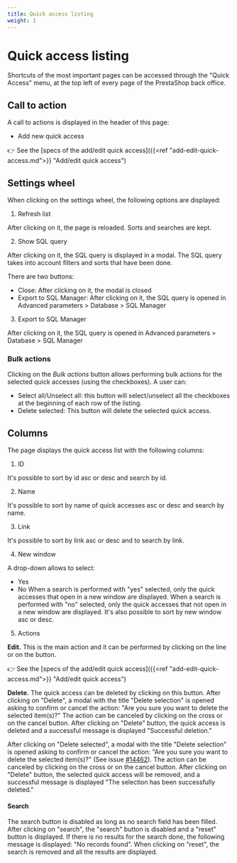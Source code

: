 ```yaml
---
title: Quick access listing
weight: 1
---
```


# Quick access listing

Shortcuts of the most important pages can be accessed through the "Quick Access" menu, at the top left of every page of the PrestaShop back office.

## Call to action

A call to actions is displayed in the header of this page:

  - Add new quick access

👉  See the [specs of the add/edit quick access]({{<ref "add-edit-quick-access.md">}} "Add/edit quick access") 

## Settings wheel

When clicking on the settings wheel, the following options are displayed:

1. Refresh list

After clicking on it, the page is reloaded. Sorts and searches are kept.

2. Show SQL query

After clicking on it, the SQL query is displayed in a modal. The SQL query takes into account filters and sorts that have been done.

There are two buttons:

- Close: After clicking on it, the modal is closed
- Export to SQL Manager: After clicking on it, the SQL query is opened in Advanced parameters > Database > SQL Manager

3. Export to SQL Manager

After clicking on it, the SQL query is opened in Advanced parameters > Database > SQL Manager

### Bulk actions

Clicking on the _Bulk actions_ button allows performing bulk actions for the selected quick accesses (using the checkboxes). A user can:

- Select all/Unselect all: this button will select/unselect all the checkboxes at the beginning of each row of the listing.
- Delete selected: This button will delete the selected quick access. 

## Columns

The page displays the quick access list with the following columns:

1. ID

It's possible to sort by id asc or desc and search by id.

2. Name

It's possible to sort by name of quick accesses asc or desc and search by name.

3. Link

It's possible to sort by link asc or desc and to search by link.

4. New window

A drop-down allows to select: 
- Yes
- No
When a search is performed with "yes" selected, only the quick accesses that open in a new window are displayed.
When a search is performed with "no" selected, only the quick accesses that not open in a new window are displayed.
It's also possible to sort by new window asc or desc.

5. Actions

**Edit.** This is the main action and it can be performed by clicking on the line or on the button. 

👉 See the [specs of the add/edit quick access]({{<ref "add-edit-quick-access.md">}} "Add/edit quick access") 

**Delete.** The quick access can be deleted by clicking on this button. After clicking on "Delete", a modal with the title "Delete selection" is opened asking to confirm or cancel the action: "Are you sure you want to delete the selected item(s)?"
The action can be canceled by clicking on the cross or on the cancel button.
After clicking on "Delete" button, the quick access is deleted and a successful message is displayed "Successful deletion."

After clicking on "Delete selected", a modal with the title "Delete selection" is opened asking to confirm or cancel the action: "Are you sure you want to delete the selected item(s)?" (See issue [#14462](https://github.com/PrestaShop/PrestaShop/issues/14462)). The action can be canceled by clicking on the cross or on the cancel button.
After clicking on "Delete" button, the selected quick access will be removed, and a successful message is displayed "The selection has been successfully deleted."

#### Search
The search button is disabled as long as no search field has been filled. After clicking on "search", the "search" button is disabled and a "reset" button is displayed. If there is no results for the search done, the following message is displayed: "No records found". When clicking on "reset", the search is removed and all the results are displayed.
